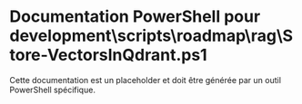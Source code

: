 # Documentation PowerShell pour development\scripts\roadmap\rag\Store-VectorsInQdrant.ps1

Cette documentation est un placeholder et doit être générée par un outil PowerShell spécifique.
